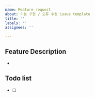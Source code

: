 ```yaml
---
name: Feature request
about: 기능 구현 / 오류 수정 issue template
title: ''
labels: ''
assignees: ''

---
```


## Feature Description
- 

## Todo list
- [ ] 

<!-- ✅ Assignee를 지정하였는지 확인해주세요. -->
